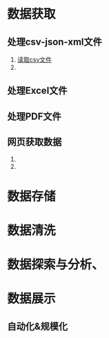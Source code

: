 # 数据获取
## 处理csv-json-xml文件
1. [读取csv文件](https://github.com/lafitehhq/PythonBook/blob/master/Python-03%E6%95%B0%E6%8D%AE%E5%A4%84%E7%90%86/Reference/code/chp3-csv-json-xml-%E5%A4%84%E7%90%86csv-json-xml%E6%96%87%E4%BB%B6/import_csv_data.py)
2.

## 处理Excel文件

## 处理PDF文件

## 网页获取数据
1.
2.

# 数据存储

# 数据清洗

# 数据探索与分析、

# 数据展示

## 自动化&规模化